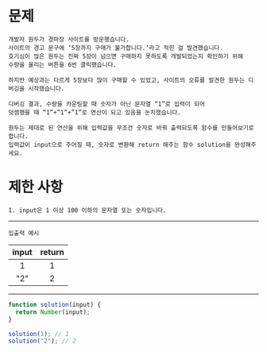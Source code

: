 # 문제

```
개발자 원두가 경마장 사이트를 방문했습니다.
사이트의 경고 문구에 ‘5장까지 구매가 불가합니다.’라고 적힌 걸 발견했습니다.
호기심이 많은 원두는 진짜 5장이 넘으면 구매하지 못하도록 개발되었는지 확인하기 위해
수량을 올리는 버튼을 6번 클릭했습니다.

하지만 예상과는 다르게 5장보다 많이 구매할 수 있었고, 사이트의 오류를 발견한 원두는 디버깅을 시작했습니다.

디버깅 결과, 수량을 카운팅할 때 숫자가 아닌 문자열 “1”로 입력이 되어
덧셈했을 때 “1”+”1”+”1”로 연산이 되고 있음을 눈치챘습니다.

원두는 제대로 된 연산을 위해 입력값을 무조건 숫자로 바꿔 출력되도록 함수를 만들어보기로 합니다.
입력값이 input으로 주어질 때, 숫자로 변환해 return 해주는 함수 solution을 완성해주세요.
```

# 제한 사항

```
1. input은 1 이상 100 이하의 문자열 또는 숫자입니다.
```

---

`입출력 예시`

| input | return |
| :---: | :----: |
|   1   |   1    |
|  "2"  |   2    |

---

```js
function solution(input) {
  return Number(input);
}

solution(1); // 1
solution("2"); // 2
```
